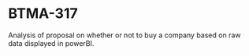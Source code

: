 # BTMA-317
Analysis of proposal on whether or not to buy a company based on raw data displayed in powerBI. 
